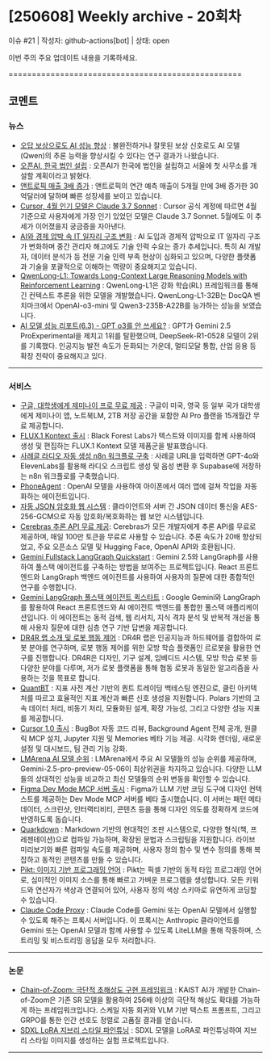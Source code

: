 # [250608] Weekly archive - 20회차

이슈 #21 | 작성자: github-actions[bot] | 상태: open

이번 주의 주요 업데이트 내용을 기록하세요.

==================================================

## 코멘트

### 뉴스

- [오답 보상으로도 AI 성능 향상](https://www.aitimes.com/news/articleView.html?idxno=170944)
  : 불완전하거나 잘못된 보상 신호로도 AI 모델(Qwen)의 추론 능력을 향상시킬 수
  있다는 연구 결과가 나왔습니다.
- [오픈AI, 한국 법인 설립](https://www.newsis.com/view/NISX20250526_0003189898)
  : 오픈AI가 한국에 법인을 설립하고 서울에 첫 사무소를 개설할 계획이라고 밝혔다.
- [앤트로픽 매출 3배 증가](https://www.aitimes.com/news/articleView.html?idxno=170948)
  : 앤트로픽의 연간 예측 매출이 5개월 만에 3배 증가한 30억달러에 달하며 빠른
  성장세를 보이고 있습니다.
- [Cursor, 4월 인기 모델은 Claude 3.7 Sonnet](https://www.threads.com/@zeratul979/post/DKZpmnwz1JM?xmt=AQF0POdzvSymVZEYOD7x5qvwMaPiMY2_-MMNWOYONG2JA)
  : Cursor 공식 계정에 따르면 4월 기준으로 사용자에게 가장 인기 있었던 모델은
  Claude 3.7 Sonnet. 5월에도 이 추세가 이어졌을지 궁금증을 자아낸다.
- [AI와 경제 압박 속 IT 일자리 구조 변화](https://www.youtube.com/watch?v=8D87MNWX6NE)
  : AI 도입과 경제적 압박으로 IT 일자리 구조가 변화하며 중간 관리자 해고에도
  기술 인력 수요는 증가 추세입니다. 특히 AI 개발자, 데이터 분석가 등 전문 기술
  인력 부족 현상이 심화되고 있으며, 다양한 플랫폼과 기술을 포괄적으로 이해하는
  역량이 중요해지고 있습니다.
- [QwenLong-L1: Towards Long-Context Large Reasoning Models with Reinforcement Learning]({https://huggingface.co/Tongyi-Zhiwen/QwenLong-L1-32B})
  : QwenLong-L1은 강화 학습(RL) 프레임워크를 통해 긴 컨텍스트 추론을 위한 모델을
  개발했습니다. QwenLong-L1-32B는 DocQA 벤치마크에서 OpenAI-o3-mini 및
  Qwen3-235B-A22B를 능가하는 성능을 보였습니다.
- [AI 모델 성능 리포트(6.3) - GPT o3를 안 쓰세요?](https://contents.premium.naver.com/sprinsite/spr/contents/250603151232243bw)
  : GPT가 Gemini 2.5 ProExperimental을 제치고 1위를 탈환했으며, DeepSeek-R1-0528
  모델이 2위를 기록했다. 인공지능 발전 속도가 둔화되는 가운데, 멀티모달 통합,
  산업 응용 등 확장 전략이 중요해지고 있다.

---

### 서비스

- [구글, 대학생에게 제미나이 프로 무료 제공](https://gemini.google/students/?hl=en-GB)
  : 구글이 미국, 영국 등 일부 국가 대학생에게 제미나이 앱, 노트북LM, 2TB 저장
  공간을 포함한 AI Pro 플랜을 15개월간 무료 제공합니다.
- [FLUX.1 Kontext 출시](https://bfl.ai/announcements/flux-1-kontext) : Black
  Forest Labs가 텍스트와 이미지를 함께 사용하여 생성 및 편집하는 FLUX.1 Kontext
  모델 제품군을 발표했습니다.
- [사례글 라디오 자동 생성 n8n 워크플로 구축](https://www.gpters.org/nocode/post/now-anyone-can-create-xXknhT8vXKZhujg)
  : 사례글 URL을 입력하면 GPT-4o와 ElevenLabs를 활용해 라디오 스크립트 생성 및
  음성 변환 후 Supabase에 저장하는 n8n 워크플로를 구축했습니다.
- [PhoneAgent](https://github.com/rounak/PhoneAgent) : OpenAI 모델을 사용하여
  아이폰에서 여러 앱에 걸쳐 작업을 자동화하는 에이전트입니다.
- [자동 JSON 암호화 웹 시스템](https://github.com/Mineru98/client-side-cryptography)
  : 클라이언트와 서버 간 JSON 데이터 통신을 AES-256-GCM으로 자동
  암호화/복호화하는 웹 보안 시스템입니다.
- [Cerebras 추론 API 무료 제공](https://www.threads.com/@choi.openai/post/DKbETFHPdTE):
  Cerebras가 모든 개발자에게 추론 API를 무료로 제공하며, 매일 100만 토큰을
  무료로 사용할 수 있습니다. 추론 속도가 20배 향상되었고, 주요 오픈소스 모델 및
  Hugging Face, OpenAI API와 호환됩니다.
- [Gemini Fullstack LangGraph Quickstart](https://github.com/google-gemini/gemini-fullstack-langgraph-quickstart)
  : Gemini 2.5와 LangGraph를 사용하여 풀스택 에이전트를 구축하는 방법을 보여주는
  프로젝트입니다. React 프론트엔드와 LangGraph 백엔드 에이전트를 사용하여
  사용자의 질문에 대한 종합적인 연구를 수행합니다.
- [Gemini LangGraph 풀스택 에이전트 퀵스타트](https://github.com/google-gemini/gemini-fullstack-langgraph-quickstart)
  : Google Gemini와 LangGraph를 활용하여 React 프론트엔드와 AI 에이전트 백엔드를
  통합한 풀스택 애플리케이션입니다. 이 에이전트는 동적 검색, 웹 리서치, 지식
  격차 분석 및 반복적 개선을 통해 사용자 질문에 대한 심층 연구 기반 답변을
  제공합니다.
- [DR4R 랩 소개 및 로봇 행동 제어](https://www.youtube.com/watch?v=Zhn9zZbif-w)
  : DR4R 랩은 인공지능과 하드웨어를 결합하여 로봇 분야를 연구하며, 로봇 행동
  제어를 위한 모방 학습 플랫폼인 르로봇을 활용한 연구를 진행합니다. DR4R은
  디자인, 기구 설계, 임베디드 시스템, 모방 학습 로봇 등 다양한 분야를 다루며,
  저가 로봇 플랫폼을 통해 협동 로봇과 동일한 알고리즘을 사용하는 것을 목표로
  합니다.
- [QuantBT](https://github.com/Lazydok/quantbt) : 지표 사전 계산 기반의 퀀트
  트레이딩 백테스팅 엔진으로, 클린 아키텍처를 따르고 효율적인 지표 계산과 빠른
  신호 생성을 지원합니다. Polars 기반의 고속 데이터 처리, 비동기 처리, 모듈화된
  설계, 확장 가능성, 그리고 다양한 성능 지표를 제공합니다.
- [Cursor 1.0 출시](https://www.cursor.com/changelog/1-0) : BugBot 자동 코드
  리뷰, Background Agent 전체 공개, 원클릭 MCP 설치, Jupyter 지원 및 Memories
  베타 기능 제공. 시각화 렌더링, 새로운 설정 및 대시보드, 팀 관리 기능 강화.
- [LMArena AI 모델 순위](https://lmarena.ai/leaderboard) : LMArena에서 주요 AI
  모델들의 성능 순위를 제공하며, Gemini-2.5-pro-preview-05-06이 최상위권을
  차지하고 있습니다. 다양한 LLM들의 상대적인 성능을 비교하고 최신 모델들의 순위
  변동을 확인할 수 있습니다.
- [Figma Dev Mode MCP 서버 출시](https://www.figma.com/blog/introducing-figmas-dev-mode-mcp-server/)
  : Figma가 LLM 기반 코딩 도구에 디자인 컨텍스트를 제공하는 Dev Mode MCP 서버를
  베타 출시했습니다. 이 서버는 패턴 메타데이터, 스크린샷, 인터랙티비티, 콘텐츠
  등을 통해 디자인 의도를 정확하게 코드에 반영하도록 돕습니다.
- [Quarkdown](https://github.com/iamgio/quarkdown) : Markdown 기반의 현대적인
  조판 시스템으로, 다양한 형식(책, 프레젠테이션)으로 컴파일 가능하며, 확장된
  문법과 스크립팅을 지원합니다. 라이브 미리보기와 빠른 컴파일 속도를 제공하며,
  사용자 정의 함수 및 변수 정의를 통해 복잡하고 동적인 콘텐츠를 만들 수
  있습니다.
- [Pikt: 이미지 기반 프로그래밍 언어](https://github.com/iamgio/pikt?tab=readme-ov-file)
  : Pikt는 픽셀 기반의 동적 타입 프로그래밍 언어로, 심미적인 이미지 소스를 통해
  빠르고 가벼운 프로그램을 생성합니다. 모든 키워드와 연산자가 색상과 연결되어
  있어, 사용자 정의 색상 스키마로 유연하게 코딩할 수 있습니다.
- [Claude Code Proxy](https://github.com/1rgs/claude-code-proxy) : Claude Code를
  Gemini 또는 OpenAI 모델에서 실행할 수 있도록 해주는 프록시 서버입니다. 이
  프록시는 Anthropic 클라이언트를 Gemini 또는 OpenAI 모델과 함께 사용할 수
  있도록 LiteLLM을 통해 작동하며, 스트리밍 및 비스트리밍 응답을 모두 처리합니다.

---

### 논문

- [Chain-of-Zoom: 극단적 초해상도 구현 프레임워크](https://bryanswkim.github.io/chain-of-zoom/)
  : KAIST AI가 개발한 Chain-of-Zoom은 기존 SR 모델을 활용하여 256배 이상의
  극단적 해상도 확대를 가능하게 하는 프레임워크입니다. 스케일 자동 회귀와 VLM
  기반 텍스트 프롬프트, 그리고 GRPO를 통한 인간 선호도 정렬로 고품질 결과를
  얻습니다.
- [SDXL LoRA 지브리 스타일 파인튜닝](https://github.com/ldj7672/SDXL-LoRA-Fine-tuning-for-Ghibli-Style)
  : SDXL 모델을 LoRA로 파인튜닝하여 지브리 스타일 이미지를 생성하는 실험
  프로젝트입니다.

---
